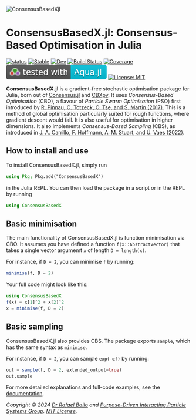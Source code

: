 ![ConsensusBasedXjl](https://github.com/PdIPS/ConsensusBasedX.jl/assets/44805883/238eca7e-00b7-4008-82ec-1fe233c8f8e1)

# ConsensusBasedX.jl: Consensus-Based Optimisation in Julia

[![status](https://joss.theoj.org/papers/008799348e8232eb9fe8180712e2dfb8/status.svg)](https://joss.theoj.org/papers/008799348e8232eb9fe8180712e2dfb8)
[![Stable](https://img.shields.io/badge/docs-stable-blue.svg)](https://PdIPS.github.io/ConsensusBasedX.jl/stable/)
[![Dev](https://img.shields.io/badge/docs-dev-blue.svg)](https://PdIPS.github.io/ConsensusBasedX.jl/dev/)
[![Build Status](https://github.com/PdIPS/ConsensusBasedX.jl/actions/workflows/CI.yml/badge.svg?branch=main)](https://github.com/PdIPS/ConsensusBasedX.jl/actions/workflows/CI.yml?query=branch%3Amain)
[![Coverage](https://codecov.io/gh/PdIPS/ConsensusBasedX.jl/branch/main/graph/badge.svg)](https://codecov.io/gh/PdIPS/ConsensusBasedX.jl)
[![Aqua](https://raw.githubusercontent.com/JuliaTesting/Aqua.jl/master/badge.svg)](https://github.com/JuliaTesting/Aqua.jl)
[![License: MIT](https://img.shields.io/badge/License-MIT-yellow.svg)](https://opensource.org/licenses/MIT)

**ConsensusBasedX.jl** is a gradient-free stochastic optimisation package for Julia, born out of [Consensus.jl](https://github.com/rafaelbailo/Consensus.jl) and [CBXpy](https://github.com/PdIPS/CBXpy). It uses _Consensus-Based Optimisation_ (CBO), a flavour of _Particle Swarm Optimisation_ (PSO) first introduced by [R. Pinnau, C. Totzeck, O. Tse, and S. Martin (2017)][1]. This is a method of global optimisation particularly suited for rough functions, where gradient descent would fail. It is also useful for optimisation in higher dimensions. It also implements _Consensus-Based Sampling_ (CBS), as introduced in [J. A. Carrillo, F. Hoffmann, A. M. Stuart, and U. Vaes (2022)][2].


## How to install and use

To install ConsensusBasedX.jl, simply run
```julia
using Pkg; Pkg.add("ConsensusBasedX")
```
in the Julia REPL. You can then load the package in a script or in the REPL by running
```julia
using ConsensusBasedX
```

## Basic minimisation

The main functionality of ConsensusBasedX.jl is function minimisation via CBO. It assumes you have defined a function `f(x::AbstractVector)` that takes a single vector argumemt `x` of length `D = length(x)`.

For instance, if `D = 2`, you can minimise `f` by running:
```julia
minimise(f, D = 2)
```

Your full code might look like this:
```julia
using ConsensusBasedX
f(x) = x[1]^2 + x[2]^2
x = minimise(f, D = 2)
```

## Basic sampling

ConsensusBasedX.jl also provides CBS. The package exports `sample`, which has the same syntax as `minimise`.

For instance, if `D = 2`, you can sample `exp(-αf)` by running:
```julia
out = sample(f, D = 2, extended_output=true)
out.sample
```

For more detailed explanations and full-code examples, see the [documentation](https://PdIPS.github.io/ConsensusBasedX.jl/stable/).

[1]: http://dx.doi.org/10.1142/S0218202517400061
[2]: https://onlinelibrary.wiley.com/doi/10.1111/sapm.12470

*Copyright © 2024 [Dr Rafael Bailo](https://rafaelbailo.com/) and [Purpose-Driven Interacting Particle Systems Group](https://github.com/PdIPS). [MIT License](https://github.com/PdIPS/ConsensusBasedX.jl/blob/main/LICENSE).*

